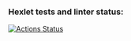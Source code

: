 ### Hexlet tests and linter status:
[![Actions Status](https://github.com/callmemaruska/frontend-project-46/workflows/hexlet-check/badge.svg)](https://github.com/callmemaruska/frontend-project-46/actions)